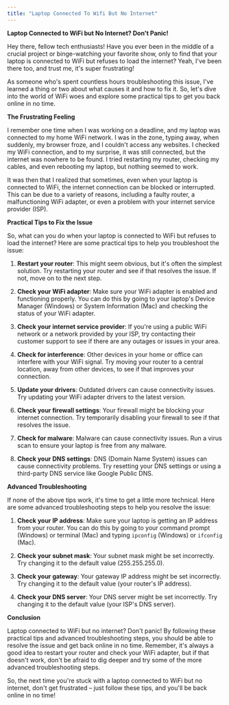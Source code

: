 ```yaml
---
title: "Laptop Connected To Wifi But No Internet"
---
```


**Laptop Connected to WiFi but No Internet? Don't Panic!**

Hey there, fellow tech enthusiasts! Have you ever been in the middle of a crucial project or binge-watching your favorite show, only to find that your laptop is connected to WiFi but refuses to load the internet? Yeah, I've been there too, and trust me, it's super frustrating!

As someone who's spent countless hours troubleshooting this issue, I've learned a thing or two about what causes it and how to fix it. So, let's dive into the world of WiFi woes and explore some practical tips to get you back online in no time.

**The Frustrating Feeling**

I remember one time when I was working on a deadline, and my laptop was connected to my home WiFi network. I was in the zone, typing away, when suddenly, my browser froze, and I couldn't access any websites. I checked my WiFi connection, and to my surprise, it was still connected, but the internet was nowhere to be found. I tried restarting my router, checking my cables, and even rebooting my laptop, but nothing seemed to work.

It was then that I realized that sometimes, even when your laptop is connected to WiFi, the internet connection can be blocked or interrupted. This can be due to a variety of reasons, including a faulty router, a malfunctioning WiFi adapter, or even a problem with your internet service provider (ISP).

**Practical Tips to Fix the Issue**

So, what can you do when your laptop is connected to WiFi but refuses to load the internet? Here are some practical tips to help you troubleshoot the issue:

1. **Restart your router**: This might seem obvious, but it's often the simplest solution. Try restarting your router and see if that resolves the issue. If not, move on to the next step.

2. **Check your WiFi adapter**: Make sure your WiFi adapter is enabled and functioning properly. You can do this by going to your laptop's Device Manager (Windows) or System Information (Mac) and checking the status of your WiFi adapter.

3. **Check your internet service provider**: If you're using a public WiFi network or a network provided by your ISP, try contacting their customer support to see if there are any outages or issues in your area.

4. **Check for interference**: Other devices in your home or office can interfere with your WiFi signal. Try moving your router to a central location, away from other devices, to see if that improves your connection.

5. **Update your drivers**: Outdated drivers can cause connectivity issues. Try updating your WiFi adapter drivers to the latest version.

6. **Check your firewall settings**: Your firewall might be blocking your internet connection. Try temporarily disabling your firewall to see if that resolves the issue.

7. **Check for malware**: Malware can cause connectivity issues. Run a virus scan to ensure your laptop is free from any malware.

8. **Check your DNS settings**: DNS (Domain Name System) issues can cause connectivity problems. Try resetting your DNS settings or using a third-party DNS service like Google Public DNS.

**Advanced Troubleshooting**

If none of the above tips work, it's time to get a little more technical. Here are some advanced troubleshooting steps to help you resolve the issue:

1. **Check your IP address**: Make sure your laptop is getting an IP address from your router. You can do this by going to your command prompt (Windows) or terminal (Mac) and typing `ipconfig` (Windows) or `ifconfig` (Mac).

2. **Check your subnet mask**: Your subnet mask might be set incorrectly. Try changing it to the default value (255.255.255.0).

3. **Check your gateway**: Your gateway IP address might be set incorrectly. Try changing it to the default value (your router's IP address).

4. **Check your DNS server**: Your DNS server might be set incorrectly. Try changing it to the default value (your ISP's DNS server).

**Conclusion**

Laptop connected to WiFi but no internet? Don't panic! By following these practical tips and advanced troubleshooting steps, you should be able to resolve the issue and get back online in no time. Remember, it's always a good idea to restart your router and check your WiFi adapter, but if that doesn't work, don't be afraid to dig deeper and try some of the more advanced troubleshooting steps.

So, the next time you're stuck with a laptop connected to WiFi but no internet, don't get frustrated – just follow these tips, and you'll be back online in no time!
